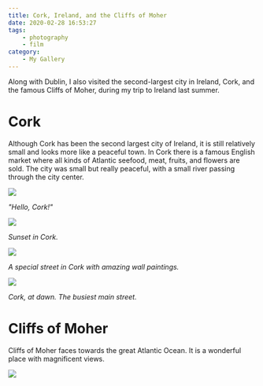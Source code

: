 ```yaml
---
title: Cork, Ireland, and the Cliffs of Moher
date: 2020-02-28 16:53:27
tags: 
    - photography 
    - film
category: 
    - My Gallery
---
```


Along with Dublin, I also visited the second-largest city in Ireland, Cork, and the famous Cliffs of Moher, during my trip to Ireland last summer. 

<!-- more -->

# Cork

Although Cork has been the second largest city of Ireland, it is still relatively small and looks more like a peaceful town. In Cork there is a famous English market where all kinds of Atlantic seefood, meat, fruits, and flowers are sold. The city was small but really peaceful, with a small river passing through the city center.

![](/images/RZH37644.jpg)

*"Hello, Cork!"*

![](/images/190823_RZH3774.jpg)

*Sunset in Cork.*

![](/images/190823_RZH3780.jpg)

*A special street in Cork with amazing wall paintings.*

![](/images/190823_RZH3804.jpg)

*Cork, at dawn. The busiest main street.*

# Cliffs of Moher

Cliffs of Moher faces towards the great Atlantic Ocean. It is a wonderful place with magnificent views.

![](/images/RZH38723.jpg)
